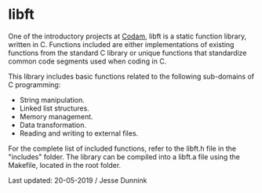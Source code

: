# libft

One of the introductory projects at [Codam](https://www.codam.nl/en), libft is a static function library, written in C. 
Functions included are either implementations of existing functions from the standard C library or unique functions that 
standardize common code segments used when coding in C.

This library includes basic functions related to the following sub-domains of C programming:

- String manipulation.
- Linked list structures.
- Memory management.
- Data transformation.
- Reading and writing to external files.

For the complete list of included functions, refer to the libft.h file in the "includes" folder.
The library can be compiled into a libft.a file using the Makefile, located in the root folder.

Last updated: 20-05-2019 / Jesse Dunnink

